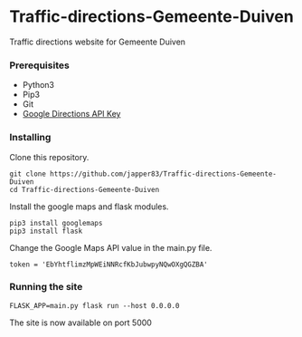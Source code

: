 # Traffic-directions-Gemeente-Duiven
Traffic directions website for Gemeente Duiven

### Prerequisites
* Python3 
* Pip3 
* Git 
* [Google Directions API Key](https://cloud.google.com/maps-platform/?apis=routes) 

### Installing
Clone this repository.
```
git clone https://github.com/japper83/Traffic-directions-Gemeente-Duiven
cd Traffic-directions-Gemeente-Duiven
```

Install the google maps and flask modules.
```
pip3 install googlemaps
pip3 install flask

```

Change the Google Maps API value in the main.py file.
```
token = 'EbYhtflimzMpWEiNNRcfKbJubwpyNQwOXgQGZBA'
```

### Running the site
```
FLASK_APP=main.py flask run --host 0.0.0.0
```

The site is now available on port 5000
